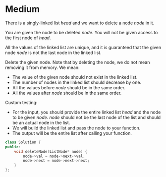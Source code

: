 # Medium

There is a singly-linked list $head$ and we want to delete a node $node$ in it.

You are given the node to be deleted $node$. You will not be given access to the first node of $head$.

All the values of the linked list are unique, and it is guaranteed that the given node $node$ is not the last node in the linked list.

Delete the given node. Note that by deleting the node, we do not mean removing it from memory. We mean:

- The value of the given node should not exist in the linked list.
- The number of nodes in the linked list should decrease by one.
- All the values before $node$ should be in the same order.
- All the values after $node$ should be in the same order.

Custom testing:

- For the input, you should provide the entire linked list $head$ and the node to be given $node$. $node$ should not be the last node of the list and should be an actual node in the list.
- We will build the linked list and pass the node to your function.
- The output will be the entire list after calling your function.

```cpp
class Solution {
public:
    void deleteNode(ListNode* node) {
        node->val = node->next->val;
        node->next = node->next->next;
    }
};
```
